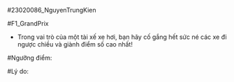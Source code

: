 #23020086_NguyenTrungKien

#F1_GrandPrix
- Trong vai trò của một tài xế xe hơi, bạn hãy cố gắng hết sức né các xe đi ngược chiều và giành điểm số cao nhất!

#Ngưỡng điểm:

#Lý do:
